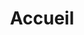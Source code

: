 ---
layout: home
classes: wide
title: Accueil
show_title: false
classes: wide
entries_layout: grid 
---